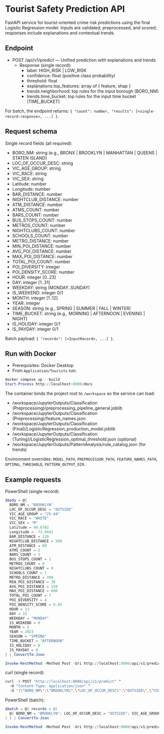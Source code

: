 # Tourist Safety Prediction API

FastAPI service for tourist-oriented crime risk predictions using the final Logistic Regression model. Inputs are validated, preprocessed, and scored; responses include explanations and contextual trends.

## Endpoint

- POST /api/v1/predict — Unified prediction with explanations and trends
  - Response (single record):
    - label: HIGH_RISK | LOW_RISK
    - confidence: float (positive class probability)
    - threshold: float
    - explanations.top_features: array of { feature, shap }
    - trends.neighborhood: top rules for the input borough (BORO_NM)
    - trends.time_bucket: top rules for the input time bucket (TIME_BUCKET)

For batch, the endpoint returns: `{ "count": number, "results": [<single-record-response>, ...] }`.

## Request schema

Single record fields (all required):
- BORO_NM: string (e.g., BRONX | BROOKLYN | MANHATTAN | QUEENS | STATEN ISLAND)
- LOC_OF_OCCUR_DESC: string
- VIC_AGE_GROUP: string
- VIC_RACE: string
- VIC_SEX: string
- Latitude: number
- Longitude: number
- BAR_DISTANCE: number
- NIGHTCLUB_DISTANCE: number
- ATM_DISTANCE: number
- ATMS_COUNT: number
- BARS_COUNT: number
- BUS_STOPS_COUNT: number
- METROS_COUNT: number
- NIGHTCLUBS_COUNT: number
- SCHOOLS_COUNT: number
- METRO_DISTANCE: number
- MIN_POI_DISTANCE: number
- AVG_POI_DISTANCE: number
- MAX_POI_DISTANCE: number
- TOTAL_POI_COUNT: number
- POI_DIVERSITY: integer
- POI_DENSITY_SCORE: number
- HOUR: integer [0..23]
- DAY: integer [1..31]
- WEEKDAY: string (MONDAY..SUNDAY)
- IS_WEEKEND: integer 0/1
- MONTH: integer [1..12]
- YEAR: integer
- SEASON: string (e.g., SPRING | SUMMER | FALL | WINTER)
- TIME_BUCKET: string (e.g., MORNING | AFTERNOON | EVENING | NIGHT)
- IS_HOLIDAY: integer 0/1
- IS_PAYDAY: integer 0/1

Batch payload: `{ "records": [<InputRecord>, ...] }`.

## Run with Docker

- Prerequisites: Docker Desktop
- From `Application/Tourists` run:

```powershell
docker compose up --build
Start-Process http://localhost:8000/docs
```

The container binds the project root to `/workspace` so the service can load:
- /workspace/JupyterOutputs/Classification (Preprocessing)/preprocessing_pipeline_general.joblib
- /workspace/JupyterOutputs/Classification (Preprocessing)/feature_names.json
- /workspace/JupyterOutputs/Classification (Final)/LogisticRegression_production_model.joblib
- /workspace/JupyterOutputs/Classification (Tuning)/LogisticRegression_optimal_threshold.json (optional)
- /workspace/JupyterOutputs/PatternAnalysis/rule_catalog.json (for trends)

Environment overrides: `MODEL_PATH`, `PREPROCESSOR_PATH`, `FEATURE_NAMES_PATH`, `OPTIMAL_THRESHOLD`, `PATTERN_OUTPUT_DIR`.

## Example requests

PowerShell (single record):

```powershell
$body = @{
  BORO_NM = "BROOKLYN"
  LOC_OF_OCCUR_DESC = "OUTSIDE"
  VIC_AGE_GROUP = "25-44"
  VIC_RACE = "WHITE"
  VIC_SEX = "M"
  Latitude = 40.6782
  Longitude = -73.9442
  BAR_DISTANCE = 120
  NIGHTCLUB_DISTANCE = 500
  ATM_DISTANCE = 80
  ATMS_COUNT = 2
  BARS_COUNT = 3
  BUS_STOPS_COUNT = 1
  METROS_COUNT = 0
  NIGHTCLUBS_COUNT = 0
  SCHOOLS_COUNT = 1
  METRO_DISTANCE = 300
  MIN_POI_DISTANCE = 30
  AVG_POI_DISTANCE = 150
  MAX_POI_DISTANCE = 600
  TOTAL_POI_COUNT = 7
  POI_DIVERSITY = 4
  POI_DENSITY_SCORE = 0.45
  HOUR = 13
  DAY = 15
  WEEKDAY = "MONDAY"
  IS_WEEKEND = 0
  MONTH = 5
  YEAR = 2023
  SEASON = "SPRING"
  TIME_BUCKET = "AFTERNOON"
  IS_HOLIDAY = 0
  IS_PAYDAY = 0
} | ConvertTo-Json

Invoke-RestMethod -Method Post -Uri http://localhost:8000/api/v1/predict -ContentType 'application/json' -Body $body | ConvertTo-Json -Depth 6
```

curl (single record):

```bash
curl -X POST "http://localhost:8000/api/v1/predict" ^
  -H "Content-Type: application/json" ^
  -d "{\"BORO_NM\":\"BROOKLYN\",\"LOC_OF_OCCUR_DESC\":\"OUTSIDE\",\"VIC_AGE_GROUP\":\"25-44\",\"VIC_RACE\":\"WHITE\",\"VIC_SEX\":\"M\",\"Latitude\":40.6782,\"Longitude\":-73.9442,\"BAR_DISTANCE\":120,\"NIGHTCLUB_DISTANCE\":500,\"ATM_DISTANCE\":80,\"ATMS_COUNT\":2,\"BARS_COUNT\":3,\"BUS_STOPS_COUNT\":1,\"METROS_COUNT\":0,\"NIGHTCLUBS_COUNT\":0,\"SCHOOLS_COUNT\":1,\"METRO_DISTANCE\":300,\"MIN_POI_DISTANCE\":30,\"AVG_POI_DISTANCE\":150,\"MAX_POI_DISTANCE\":600,\"TOTAL_POI_COUNT\":7,\"POI_DIVERSITY\":4,\"POI_DENSITY_SCORE\":0.45,\"HOUR\":13,\"DAY\":15,\"WEEKDAY\":\"MONDAY\",\"IS_WEEKEND\":0,\"MONTH\":5,\"YEAR\":2023,\"SEASON\":\"SPRING\",\"TIME_BUCKET\":\"AFTERNOON\",\"IS_HOLIDAY\":0,\"IS_PAYDAY\":0}"
```

PowerShell (batch):

```powershell
$batch = @{ records = @(
  @{ BORO_NM = "BROOKLYN"; LOC_OF_OCCUR_DESC = "OUTSIDE"; VIC_AGE_GROUP = "25-44"; VIC_RACE = "WHITE"; VIC_SEX = "M"; Latitude = 40.6782; Longitude = -73.9442; BAR_DISTANCE = 120; NIGHTCLUB_DISTANCE = 500; ATM_DISTANCE = 80; ATMS_COUNT = 2; BARS_COUNT = 3; BUS_STOPS_COUNT = 1; METROS_COUNT = 0; NIGHTCLUBS_COUNT = 0; SCHOOLS_COUNT = 1; METRO_DISTANCE = 300; MIN_POI_DISTANCE = 30; AVG_POI_DISTANCE = 150; MAX_POI_DISTANCE = 600; TOTAL_POI_COUNT = 7; POI_DIVERSITY = 4; POI_DENSITY_SCORE = 0.45; HOUR = 13; DAY = 15; WEEKDAY = "MONDAY"; IS_WEEKEND = 0; MONTH = 5; YEAR = 2023; SEASON = "SPRING"; TIME_BUCKET = "AFTERNOON"; IS_HOLIDAY = 0; IS_PAYDAY = 0 }
) } | ConvertTo-Json

Invoke-RestMethod -Method Post -Uri http://localhost:8000/api/v1/predict -ContentType 'application/json' -Body $batch | ConvertTo-Json -Depth 6